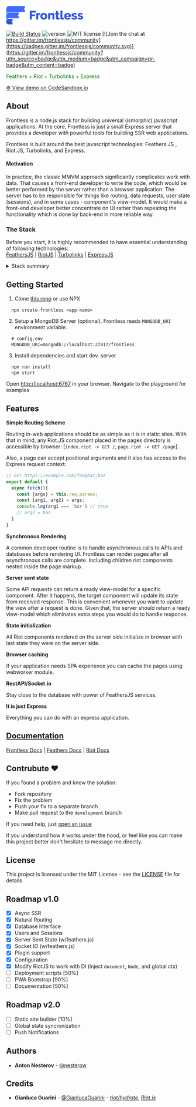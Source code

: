 <img src="https://github.com/nesterow/frontless/blob/master/assets/media/logo.svg" height="50"/> 

[![Build Status](https://travis-ci.org/nesterow/frontless.svg?branch=master)](https://travis-ci.org/nesterow/frontless)
![version](https://img.shields.io/badge/Version-1.0.0@alpha-yellow.svg)
![MIT license](https://img.shields.io/badge/License-MIT-blue.svg)
[![Join the chat at https://gitter.im/frontlessjs/community](https://badges.gitter.im/frontlessjs/community.svg)](https://gitter.im/frontlessjs/community?utm_source=badge&utm_medium=badge&utm_campaign=pr-badge&utm_content=badge)

<p style="color: green;"> Feathers + Riot + Turbolinks + Express</p>
<a href="https://h5l5o.sse.codesandbox.io/" target="_blank">
  ⚙ View demo on CodeSandbox.io
</a>


## About
Frontless is a node.js stack for building universal (ismorphic) javascript applications. At the core, Frontless is just a small Express server that provides a developer with powerful tools for building SSR web applications.

Frontless is built around the best javascript technologies: Feathers.JS , Riot.JS, Turbolinks, and Express.

#### Motivation
In practice, the classic MMVM approach significantly complicates work with data. That causes a front-end developer to write the code, which would be better performed by the server rather than a browser application. The server has to be responsible for things like routing, data requests, user state (sessions), and in some cases - component's view-model. It would make a front-end developer better concentrate on UI rather than repeating the functionality which is done by back-end in more reliable way.

### The Stack
Before you start, it is highly recommended to have essential understanding of following technologies:
<br>
[FeathersJS](https://github.com/feathersjs/feathers) | 
[RiotJS](https://github.com/riot/riot) |
[Turbolinks](https://github.com/turbolinks/turbolinks) |
[ExpressJS](https://github.com/expressjs/express)
<details><summary>Stack summary</summary>


| SERVER        | CLIENT        |
| :------------- |:-------------|
| Routing - *express.js* | Navigation - *turbolinks* |
| View Model - *feathers*    | Data Representation - *riot.js* |
| Layout Rendering - *riot/ssr* | User input - *riot.js*  |
| Sessions - *express.js* | *JWT, Cookies* |
| Realtime - *feathers, socket.io]* | *@feathers/client* |
| DB Interface - *@feathers/client* | Rest/IO - *@feathers/client* |


</details>

## Getting Started
1. Clone [this repo](https://github.com/nesterow/frontless) or use NPX

```
  npx create-frontless <app-name>
```
2. Setup a MongoDB Server (optional). Frontless reads `MONGODB_URI` environment variable.
```
  # config.env
  MONGODB_URI=mongodb://localhost:27017/frontless
```
3. Install dependencies and start dev. server
```
  npm run install
  npm start
```
Оpen [http://localhost:6767](http://localhost:6767) in your browser. Navigate to the playground for examples 

## Features

**Simple Routing Scheme**

Routing in-web applications should be as simple as it is in static sites. With that in mind, any Riot.JS component placed in the pages directory is accessible by browser: [`index.riot -> GET /`, `page.riot -> GET /page`].

Also, a page can accept positional arguments and it also has access to the Express request context:
```javascript
// GET https://example.com/foo@bar;baz
export default {
  async fetch(){
    const {args} = this.req.params;
    const [arg1, arg2] = args;
    console.log(arg1 === 'bar') // true
    // arg2 = baz
  }
}
```

**Synchronous Rendering**

A common developer routine is to handle asynchronous calls to APIs and databases before rendering UI. Frontless can render pages after all asynchronous calls are complete. Including children riot components nested inside the page markup.

**Server sent state**

Some API requests can return a ready view-model for a specific component. After it happens, the target component will update its state from received response. This is convenient whenever you want to update the view after a request is done. Given that, the server should return a ready view-model which eliminates extra steps you would do to handle response.

**State initialization**

All Riot components rendered on the server side initialize in browser with last state they were on the server side. 

**Browser caching**

If your application needs SPA experience you can cache the pages using webworker module.

**RestAPI/Socket.io**

Stay close to the database with power of FeathersJS services.

**It is just Express**

Everything you can do with an express application.

## [Documentation](https://nesterow.github.io/frontless/)
[Frontless Docs](https://nesterow.github.io/frontless/) | [Feathers Docs](https://docs.feathersjs.com/) | [Riot Docs](https://riot.js.org/)

## Contrubute ❤️

If you found a problem and know the solution:
- Fork repository
- Fix the problem
- Push your fix to a separate branch
- Make pull request to the `development` branch

If you need help, just [open an issue](https://github.com/nesterow/frontless/issues)

If you understand how it works under the hood, or feel like you can make this project better don't hesitate to message me directly.

## License

This project is licensed under the MIT License - see the [LICENSE](https://github.com/nesterow/frontless/blob/master/LICENSE) file for details



## Roadmap v1.0

* [x] Async SSR
* [x] Natural Routing  
* [x] Database Interface
* [x] Users and Sessions
* [x] Server Sent State (w/feathers.js)
* [x] Socket IO (w/feathers.js)
* [x] Plugin support
* [x] Configuration
* [x] Modify RiotJS to work with DI (inject `document`, `Node`, and global ctx)
* [ ] Deployment scripts [50%]
* [ ] PWA Bootstrap [90%]
* [ ] Documentation [50%]

## Roadmap v2.0
* [ ] Static site builder [10%]
* [ ] Global state syncronization
* [ ] Push Notifications

## Authors

* **Anton Nesterov** - [@nesterow](https://github.com/nesterow)

## Credits
* **Gianluca Guarini** - [@GianlucaGuarini](https://github.com/GianlucaGuarini) - *[riot/hydrate](https://github.com/riot/hydrate)*, *[Riot.js](https://github.com/riot/riot)*

